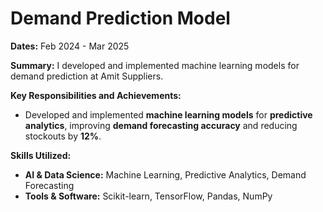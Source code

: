 # Demand Prediction Model

**Dates:** Feb 2024 - Mar 2025

**Summary:**
I developed and implemented machine learning models for demand prediction at Amit Suppliers.

**Key Responsibilities and Achievements:**
* Developed and implemented **machine learning models** for **predictive analytics**, improving **demand forecasting accuracy** and reducing stockouts by **12%**.

**Skills Utilized:**
* **AI & Data Science:** Machine Learning, Predictive Analytics, Demand Forecasting
* **Tools & Software:** Scikit-learn, TensorFlow, Pandas, NumPy